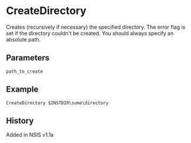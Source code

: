 # CreateDirectory

Creates (recursively if necessary) the specified directory. The error flag is set if the directory couldn't be created.
You should always specify an absolute path.

## Parameters

    path_to_create

## Example

	CreateDirectory $INSTDIR\some\directory

## History

Added in NSIS v1.1a
